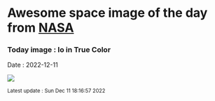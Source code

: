
# Awesome space image of the day from [NASA](https://api.nasa.gov/)

### Today image : Io in True Color
Date : 2022-12-11

![](https://apod.nasa.gov/apod/image/2212/iotruecolor_galileo_960.jpg)

<small>Latest update : Sun Dec 11 18:16:57 2022</small>
        